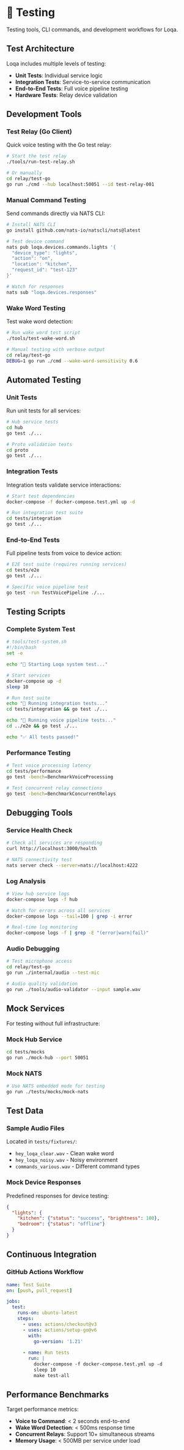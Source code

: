 # 🧪 Testing

Testing tools, CLI commands, and development workflows for Loqa.

## Test Architecture

Loqa includes multiple levels of testing:
- **Unit Tests**: Individual service logic
- **Integration Tests**: Service-to-service communication  
- **End-to-End Tests**: Full voice pipeline testing
- **Hardware Tests**: Relay device validation

## Development Tools

### Test Relay (Go Client)

Quick voice testing with the Go test relay:

```bash
# Start the test relay
./tools/run-test-relay.sh

# Or manually
cd relay/test-go
go run ./cmd --hub localhost:50051 --id test-relay-001
```

### Manual Command Testing

Send commands directly via NATS CLI:

```bash
# Install NATS CLI
go install github.com/nats-io/natscli/nats@latest

# Test device command
nats pub loqa.devices.commands.lights '{
  "device_type": "lights",
  "action": "on", 
  "location": "kitchen",
  "request_id": "test-123"
}'

# Watch for responses
nats sub "loqa.devices.responses"
```

### Wake Word Testing

Test wake word detection:

```bash
# Run wake word test script
./tools/test-wake-word.sh

# Manual testing with verbose output
cd relay/test-go
DEBUG=1 go run ./cmd --wake-word-sensitivity 0.6
```

## Automated Testing

### Unit Tests

Run unit tests for all services:

```bash
# Hub service tests
cd hub
go test ./...

# Proto validation tests
cd proto
go test ./...
```

### Integration Tests

Integration tests validate service interactions:

```bash
# Start test dependencies
docker-compose -f docker-compose.test.yml up -d

# Run integration test suite
cd tests/integration
go test ./...
```

### End-to-End Tests

Full pipeline tests from voice to device action:

```bash
# E2E test suite (requires running services)
cd tests/e2e  
go test ./...

# Specific voice pipeline test
go test -run TestVoicePipeline ./...
```

## Testing Scripts

### Complete System Test

```bash
# tools/test-system.sh
#!/bin/bash
set -e

echo "🚀 Starting Loqa system test..."

# Start services
docker-compose up -d
sleep 10

# Run test suite
echo "🧪 Running integration tests..."
cd tests/integration && go test ./...

echo "🎤 Running voice pipeline tests..."  
cd ../e2e && go test ./...

echo "✅ All tests passed!"
```

### Performance Testing

```bash
# Test voice processing latency
cd tests/performance
go test -bench=BenchmarkVoiceProcessing

# Test concurrent relay connections
go test -bench=BenchmarkConcurrentRelays
```

## Debugging Tools

### Service Health Check

```bash
# Check all services are responding
curl http://localhost:3000/health

# NATS connectivity test
nats server check --server=nats://localhost:4222
```

### Log Analysis

```bash
# View hub service logs
docker-compose logs -f hub

# Watch for errors across all services  
docker-compose logs --tail=100 | grep -i error

# Real-time log monitoring
docker-compose logs -f | grep -E "(error|warn|fail)"
```

### Audio Debugging

```bash
# Test microphone access
cd relay/test-go
go run ./internal/audio --test-mic

# Audio quality validation
go run ./tools/audio-validator --input sample.wav
```

## Mock Services

For testing without full infrastructure:

### Mock Hub Service

```bash
cd tests/mocks
go run ./mock-hub --port 50051
```

### Mock NATS

```bash
# Use NATS embedded mode for testing
go run ./tests/mocks/mock-nats
```

## Test Data

### Sample Audio Files

Located in `tests/fixtures/`:
- `hey_loqa_clear.wav` - Clean wake word
- `hey_loqa_noisy.wav` - Noisy environment
- `commands_various.wav` - Different command types

### Mock Device Responses

Predefined responses for device testing:

```json
{
  "lights": {
    "kitchen": {"status": "success", "brightness": 100},
    "bedroom": {"status": "offline"}
  }
}
```

## Continuous Integration

### GitHub Actions Workflow

```yaml
name: Test Suite
on: [push, pull_request]

jobs:
  test:
    runs-on: ubuntu-latest
    steps:
      - uses: actions/checkout@v3
      - uses: actions/setup-go@v6
        with:
          go-version: '1.21'
      
      - name: Run tests
        run: |
          docker-compose -f docker-compose.test.yml up -d
          sleep 10
          make test-all
```

## Performance Benchmarks

Target performance metrics:
- **Voice to Command**: < 2 seconds end-to-end
- **Wake Word Detection**: < 500ms response time
- **Concurrent Relays**: Support 10+ simultaneous streams  
- **Memory Usage**: < 500MB per service under load